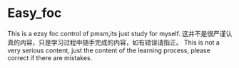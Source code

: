 # Easy_foc
This is a ezsy foc control of pmsm,its just study for myself.
这并不是很严谨认真的内容，只是学习过程中随手完成的内容，如有错误请指正。
This is not a very serious content, just the content of the learning process, please correct if there are mistakes.

